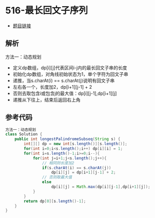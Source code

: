 # 516-最长回文子序列

- [题目链接](https://leetcode-cn.com/problems/longest-palindromic-subsequence/)

## 解析

方法一：动态规划
- 定义dp数组，dp[i][j]代表区间i-j内的最长回文子串的长度
- 初始化dp数组，对角线初始状态为1，单个字符为回文子串
- 递推，当s.charAt(i) == s.charAt(j)说明有回文子串
- 左右各一个，长度加2，dp[i+1][j-1] + 2
- 否则去取包含i或包含j的最大值：dp[i][j-1],dp[i+1][j]
- 递推从下往上，结束后返回右上角

## 参考代码
```Java
方法一：动态规划
class Solution {
    public int longestPalindromeSubseq(String s) {
        int[][] dp = new int[s.length()][s.length()];
        for(int i=0;i<s.length();i++) dp[i][i] = 1;
        for(int i=s.length()-1;i>=0;i--){
            for(int j=i+1;j<s.length();j++){
                // 相同则长度加2
                if(s.charAt(i) == s.charAt(j))
                    dp[i][j] = dp[i+1][j-1] + 2;
                // 否则取最大值
                else
                    dp[i][j] = Math.max(dp[i][j-1],dp[i+1][j]);
            }
        }
        return dp[0][s.length()-1];
    }
}
```
